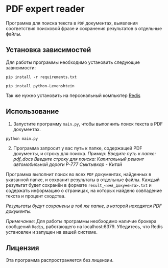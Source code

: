 # PDF expert reader

Программа для поиска текста в `PDF` документах,
выявления соответствия поисковой фразе и сохранения результатов в отдельные файлы.

## Установка зависимостей
Для работы программы необходимо установить следующие зависимости:
```
pip install -r requirements.txt
```
```
pip install python-Levenshtein
```
Так же нужно установить на персональный компьютер [Redis]('https://redis.io/download/')

## Использование
1. Запустите программу `main.py`, чтобы выполнить поиск текста в PDF документах.
```
python main.py
```
2. Программа запросит у вас путь к папке, содержащей PDF документы, и строку для поиска.
_Пример:_
_Введите путь к папке: pdf_docs_
_Введите строку для поиска: Капитальный ремонт автомобильной дороги Р-777 Сыктывкар - Китай_

Программа выполнит поиск во всех `PDF` документах, найденных в указанной папке, 
и сохранит результаты в отдельные файлы. 
Каждый результат будет сохранён в формате `result_<имя_документа>.txt`
и содержать информацию о страницах, на которых найдено совпадение текста и процент сходства.

*Результаты будут сохранены в той же папке, в которой находятся PDF документы.*


*Примечание:* Для работы программы необходимо наличие брокера сообщений `Redis`, 
работающего на localhost:6379. Убедитесь, что Redis установлен и запущен на вашей системе.

## Лицензия

Эта программа распространяется без лицензии.
